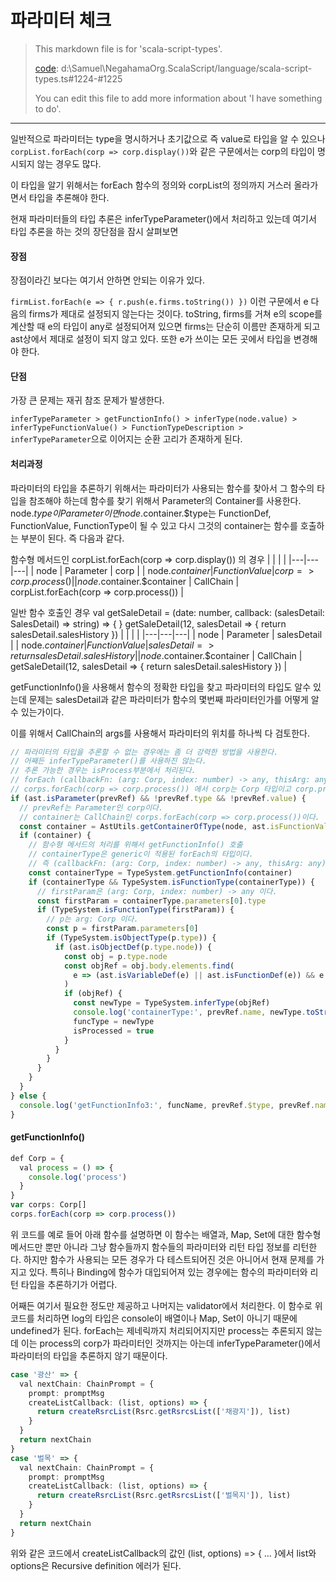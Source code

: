 # 파라미터 체크
> This markdown file is for 'scala-script-types'.
>
> [code](/language/scala-script-types.ts#1224-#1225): d:\Samuel\NegahamaOrg.ScalaScript/language/scala-script-types.ts#1224-#1225
>
> You can edit this file to add more information about 'I have something to do'.
---

일반적으로 파라미터는 type을 명시하거나 초기값으로 즉 value로 타입을 알 수 있으나 `corpList.forEach(corp => corp.display())`와 같은 구문에서는 corp의 타입이 명시되지 않는 경우도 많다.

이 타입을 알기 위해서는 forEach 함수의 정의와 corpList의 정의까지 거스러 올라가면서 타입을 추론해야 한다.

현재 파라미터들의 타입 추론은 inferTypeParameter()에서 처리하고 있는데 여기서 타입 추론을 하는 것의 장단점을 잠시 살펴보면

#### 장점

장점이라긴 보다는 여기서 안하면 안되는 이유가 있다.

`firmList.forEach(e => { r.push(e.firms.toString()) })` 이런 구문에서 e 다음의 firms가 제대로 설정되지 않는다는 것이다. toString, firms를 거쳐 e의 scope를 계산할 때 e의 타입이 any로 설정되어져 있으면 firms는 단순히 이름만 존재하게 되고 ast상에서 제대로 설정이 되지 않고 있다.
또한 e가 쓰이는 모든 곳에서 타입을 변경해야 한다.

#### 단점

가장 큰 문제는 재귀 참조 문제가 발생한다.

`inferTypeParameter > getFunctionInfo() > inferType(node.value) > inferTypeFunctionValue() > FunctionTypeDescription > inferTypeParameter`으로 이어지는 순환 고리가 존재하게 된다.

#### 처리과정

파라미터의 타입을 추론하기 위해서는 파라미터가 사용되는 함수를 찾아서 그 함수의 타입을 참조해야 하는데
함수를 찾기 위해서 Parameter의 Container를 사용한다. node.$type이 Parameter이면 node.$container.$type는
FunctionDef, FunctionValue, FunctionType이 될 수 있고 다시 그것의 container는 함수를 호출하는 부분이 된다.
즉 다음과 같다.

함수형 메서드인 corpList.forEach(corp => corp.display()) 의 경우
|   |   |   |
|---|---|---|
| node                       | Parameter     | corp |
| node.$container            | FunctionValue | corp => corp.process() |
| node.$container.$container | CallChain     | corpList.forEach(corp => corp.process()) |

일반 함수 호출인 경우
val getSaleDetail = (date: number, callback: (salesDetail: SalesDetail) => string) => { }
getSaleDetail(12, salesDetail => { return salesDetail.salesHistory })
|   |   |   |
|---|---|---|
| node                       | Parameter     | salesDetail |
| node.$container            | FunctionValue | salesDetail => { return salesDetail.salesHistory } |
| node.$container.$container | CallChain     | getSaleDetail(12, salesDetail => { return salesDetail.salesHistory }) |

getFunctionInfo()을 사용해서 함수의 정확한 타입을 찾고 파라미터의 타입도 알수 있는데 문제는 salesDetail과 같은 파라미터가 함수의 몇번째 파라미터인가를 어떻게 알 수 있는가이다.

이를 위해서 CallChain의 args를 사용해서 파라미터의 위치를 하나씩 다 검토한다.

```ts
// 파라미터의 타입을 추론할 수 없는 경우에는 좀 더 강력한 방법을 사용한다.
// 어째든 inferTypeParameter()를 사용하진 않는다.
// 추론 가능한 경우는 isProcess부분에서 처리된다.
// forEach (callbackFn: (arg: Corp, index: number) -> any, thisArg: any) -> void
// corps.forEach(corp => corp.process()) 에서 corp는 Corp 타입이고 corp.process()는 any 타입이다.
if (ast.isParameter(prevRef) && !prevRef.type && !prevRef.value) {
  // prevRef는 Parameter인 corp이다.
  // container는 CallChain인 corps.forEach(corp => corp.process())이다.
  const container = AstUtils.getContainerOfType(node, ast.isFunctionValue)?.$container
  if (container) {
    // 함수형 메서드의 처리를 위해서 getFunctionInfo() 호출
    // containerType은 generic이 적용된 forEach의 타입이다.
    // 즉 (callbackFn: (arg: Corp, index: number) -> any, thisArg: any) -> void 이다.
    const containerType = TypeSystem.getFunctionInfo(container)
    if (containerType && TypeSystem.isFunctionType(containerType)) {
      // firstParam은 (arg: Corp, index: number) -> any 이다.
      const firstParam = containerType.parameters[0].type
      if (TypeSystem.isFunctionType(firstParam)) {
        // p는 arg: Corp 이다.
        const p = firstParam.parameters[0]
        if (TypeSystem.isObjectType(p.type)) {
          if (ast.isObjectDef(p.type.node)) {
            const obj = p.type.node
            const objRef = obj.body.elements.find(
              e => (ast.isVariableDef(e) || ast.isFunctionDef(e)) && e.name == funcName
            )
            if (objRef) {
              const newType = TypeSystem.inferType(objRef)
              console.log('containerType:', prevRef.name, newType.toString())
              funcType = newType
              isProcessed = true
            }
          }
        }
      }
    }
  }
} else {
  console.log('getFunctionInfo3:', funcName, prevRef.$type, prevRef.name, node.previous.element?.$refText)
}
```

#### getFunctionInfo()

```ts
def Corp = {
  val process = () => {
    console.log('process')
  }
}
var corps: Corp[]
corps.forEach(corp => corp.process())
```

위 코드를 예로 들어 아래 함수를 설명하면
이 함수는 배열과, Map, Set에 대한 함수형 메서드만 뿐만 아니라 그냥 함수들까지 함수들의 파라미터와 리턴 타입 정보를 리턴한다.
하지만 함수가 사용되는 모든 경우가 다 테스트되어진 것은 아니어서 현재 문제를 가지고 있다.
특히나 Binding에 함수가 대입되어져 있는 경우에는 함수의 파라미터와 리턴 타입을 추론하기가 어렵다.

어째든 여기서 필요한 정도만 제공하고 나머지는 validator에서 처리한다.
이 함수로 위 코드를 처리하면 log의 타입은 console이 배열이나 Map, Set이 아니기 때문에 undefined가 된다.
forEach는 제네릭까지 처리되어지지만 process는 추론되지 않는데 이는 process의 corp가 파라미터인 것까지는
아는데 inferTypeParameter()에서 파라미터의 타입을 추론하지 않기 때문이다.

```ts
case '광산' => {
  val nextChain: ChainPrompt = {
    prompt: promptMsg
    createListCallback: (list, options) => {
      return createRsrcList(Rsrc.getRsrcsList(['채광지']), list)
    }
  }
  return nextChain
}
case '벌목' => {
  val nextChain: ChainPrompt = {
    prompt: promptMsg
    createListCallback: (list, options) => {
      return createRsrcList(Rsrc.getRsrcsList(['벌목지']), list)
    }
  }
  return nextChain
}
```
위와 같은 코드에서 createListCallback의 값인 (list, options) => { ... }에서 list와 options은 Recursive definition 에러가 된다.
